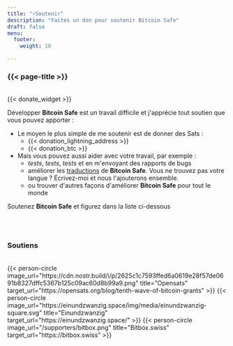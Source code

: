 ```yaml
---
title: "⚡Soutenir"
description: "Faites un don pour soutenir Bitcoin Safe"
draft: false
menu:
  footer:
    weight: 10 

---
```


### {{< page-title >}} 


<br>
{{< donate_widget >}}

Développer **Bitcoin Safe** est un travail difficile et j'apprécie tout soutien que vous pouvez apporter :
- Le moyen le plus simple de me soutenir est de donner des Sats :
  - {{< donation_lightning_address >}}
  - {{< donation_btc >}}
- Mais vous pouvez aussi aider avec votre travail, par exemple :
  -   *tests*, *tests*, *tests* et en m'envoyant des rapports de bugs
  - améliorer les [traductions](https://hosted.weblate.org/engage/bitcoin-safe/) de **Bitcoin Safe**. Vous ne trouvez pas votre langue ? Écrivez-moi et nous l'ajouterons ensemble.
  - ou trouver d'autres façons d'améliorer **Bitcoin Safe** pour tout le monde

Soutenez **Bitcoin Safe** et figurez dans la liste ci-dessous

<br>
<br>

### Soutiens

<br> 
 

<div class="row">
  {{< person-circle image_url="https://cdn.nostr.build/i/p/2625c1c7593ffed6a0619e28f57de0691b8327dffc5367b125c09ac60d8b99a9.png" title="Opensats" target_url="https://opensats.org/blog/tenth-wave-of-bitcoin-grants" >}}
  {{< person-circle image_url="https://einundzwanzig.space/img/media/einundzwanzig-square.svg" title="Einundzwanzig" target_url="https://einundzwanzig.space/" >}}
  {{< person-circle image_url="/supporters/bitbox.png" title="Bitbox.swiss" target_url="https://bitbox.swiss" >}}



</div>